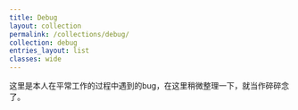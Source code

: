 ```yaml
---
title: Debug
layout: collection
permalink: /collections/debug/
collection: debug
entries_layout: list
classes: wide
---
```

这里是本人在平常工作的过程中遇到的bug，在这里稍微整理一下，就当作碎碎念了。
